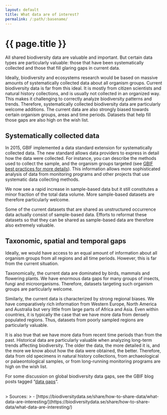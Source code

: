 ```yaml
---
layout: default
title: What data are of interest?
permalink: /:path/:basename/
---
```

# {{ page.title }}

<p class="preamble">All shared biodiversity data are valuable and important. But certain data types are particularly valuable: those that have been systematically collected and those that fill glaring gaps in current data.</p>

Ideally, biodiversity and ecosystems research would be based on massive amounts of systematically collected data about all organism groups. Current biodiversity data is far from this ideal. It is mostly from citizen scientists and natural history collections, and is usually not collected in an organized way. This makes it challenging to correctly analyze biodiversity patterns and trends. Therefore, systematically collected biodiversity data are particularly welcome additions. The current data are also strongly biased towards certain organism groups, areas and time periods. Datasets that help fill those gaps are also high on the wish list.

## Systematically collected data
In 2015, GBIF implemented a data standard extension for systematically collected data. The new standard allows data providers to express in detail how the data were collected. For instance, you can describe the methods used to collect the sample, and the organism groups targeted (see [GBIF best practices for more details](https://github.com/gbif/ipt/wiki/BestPracticesSamplingEventData)). This information allows more sophisticated analysis of data from monitoring programs and other projects that use systematic data collecting methods.

We now see a rapid increase in sample-based data but it still constitutes a minor fraction of the total data volume. More sample-based datasets are therefore particularly welcome.

Some of the current datasets that are shared as unstructured occurrence data actually consist of sample-based data. Efforts to reformat these datasets so that they can be shared as sample-based data are therefore also extremely valuable.

## Taxonomic, spatial and temporal gaps
Ideally, we would have access to an equal amount of information about all organism groups from all regions and all time periods. However, this is far from the current situation.

Taxonomically, the current data are dominated by birds, mammals and flowering plants. We have enormous data gaps for many groups of insects, fungi and microorganisms. Therefore, datasets targeting such organism groups are particularly welcome.

Similarly, the current data is characterized by strong regional biases. We have comparatively rich information from Western Europe, North America and Australia but very little from large parts of Africa and Asia. Even within countries, it is typically the case that we have more data from densely populated regions. Thus, datasets from poorly sampled regions are particularly valuable.

It is also true that we have more data from recent time periods than from the past. Historical data are particularly valuable when analyzing long-term trends affecting biodiversity. The older the data, the more detailed it is, and the more we know about how the data were obtained, the better. Therefore, data from old specimens in natural history collections, from archaeological or palaeontological samples, or from long-running monitoring programs are high on the wish list.

For some discussion on global biodiversity data gaps, see the GBIF blog posts tagged “[data gaps](https://data-blog.gbif.org/tags/data-gaps/)”.

<br>
> Sources:
> - [https://biodiversitydata.se/share/how-to-share-data/what-data-are-interesting/](https://biodiversitydata.se/share/how-to-share-data/what-data-are-interesting/)
